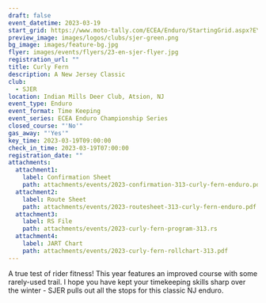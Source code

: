 ```yaml
---
draft: false
event_datetime: 2023-03-19
start_grid: https://www.moto-tally.com/ECEA/Enduro/StartingGrid.aspx?EY=2023&EID=2
preview_image: images/logos/clubs/sjer-green.png
bg_image: images/feature-bg.jpg
flyer: images/events/flyers/23-en-sjer-flyer.jpg
registration_url: ""
title: Curly Fern
description: A New Jersey Classic
club:
  - SJER
location: Indian Mills Deer Club, Atsion, NJ
event_type: Enduro
event_format: Time Keeping
event_series: ECEA Enduro Championship Series
closed_course: "'No'"
gas_away: "'Yes'"
key_time: 2023-03-19T09:00:00
check_in_time: 2023-03-19T07:00:00
registration_date: ""
attachments:
  attachment1:
    label: Confirmation Sheet
    path: attachments/events/2023-confirmation-313-curly-fern-enduro.pdf
  attachment2:
    label: Route Sheet
    path: attachments/events/2023-routesheet-313-curly-fern-enduro.pdf
  attachment3:
    label: RS File
    path: attachments/events/2023-curly-fern-program-313.rs
  attachment4:
    label: JART Chart
    path: attachments/events/2023-curly-fern-rollchart-313.pdf
---
```


A true test of rider fitness! This year features an improved course with some rarely-used trail. I hope you have kept your timekeeping skills sharp over the winter - SJER pulls out all the stops for this classic NJ enduro.